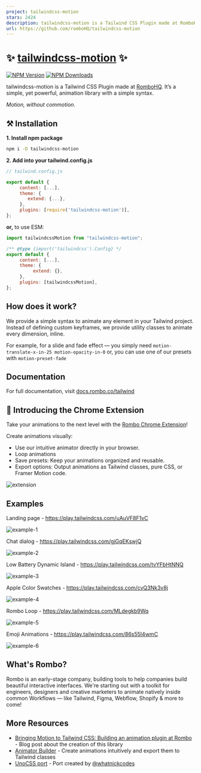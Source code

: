 ```yaml
---
project: tailwindcss-motion
stars: 2424
description: tailwindcss-motion is a Tailwind CSS Plugin made at RomboHQ. It’s a simple, yet powerful, animation library with a simple syntax.
url: https://github.com/romboHQ/tailwindcss-motion
---
```


# ✨ [tailwindcss-motion](https://rombo.co/tailwind/) ✨

[![NPM Version](https://img.shields.io/npm/v/tailwindcss-motion?color=F3FC6F)](https://www.npmjs.com/package/tailwindcss-motion)
[![NPM Downloads](https://img.shields.io/npm/dw/tailwindcss-motion?color=F3FC6F)](https://www.npmjs.com/package/tailwindcss-motion)

tailwindcss-motion is a Tailwind CSS Plugin made at [RomboHQ](https://rombo.co/).
It’s a simple, yet powerful, animation library with a simple syntax.

_Motion, without commotion._

## ⚒️ Installation

**1. Install npm package**

```bash
npm i -D tailwindcss-motion
```

**2. Add into your tailwind.config.js**

```js
// tailwind.config.js

export default {
     content: [...],
     theme: {
        extend: {...},
     },
     plugins: [require('tailwindcss-motion')],
};
```

**or,** to use ESM:

```js
import tailwindcssMotion from "tailwindcss-motion";

/** @type {import('tailwindcss').Config} */
export default {
     content: [...],
     theme: {
          extend: {},
     },
     plugins: [tailwindcssMotion],
};
```

## How does it work?

We provide a simple syntax to animate any element in your Tailwind project. Instead of defining custom keyframes, we provide utility classes to animate every dimension, inline.

For example, for a slide and fade effect — you simply need `motion-translate-x-in-25 motion-opacity-in-0` or, you can use one of our presets with `motion-preset-fade`
## Documentation

For full documentation, visit [docs.rombo.co/tailwind](https://docs.rombo.co/tailwind)


## 🧩 Introducing the Chrome Extension
Take your animations to the next level with the [Rombo Chrome Extension](https://rombo.co/extension/)!

Create animations visually: 
- Use our intuitive animator directly in your browser.
- Loop animations
- Save presets: Keep your animations organized and reusable.
- Export options: Output animations as Tailwind classes, pure CSS, or Framer Motion code.

![extension](https://github.com/user-attachments/assets/68a751f7-00a5-449e-a92d-f5499d3b9152)


## Examples

Landing page - https://play.tailwindcss.com/uAuVF8F1vC

![example-1](https://github.com/user-attachments/assets/c847e7ee-f5b6-4620-afdc-2f8b037c36fd)

Chat dialog - https://play.tailwindcss.com/gjGqEKswjQ

![example-2](https://github.com/user-attachments/assets/f11fbe59-7902-4d73-ab13-0e20ca7cc21b)

Low Battery Dynamic Island - https://play.tailwindcss.com/tvYFbHtNNQ

![example-3](https://github.com/user-attachments/assets/5f1e67d7-5f93-46d5-badb-ab1d3d526efc)

Apple Color Swatches - https://play.tailwindcss.com/cvQ3Nk3v8j

![example-4](https://github.com/user-attachments/assets/887fba04-9642-4a4f-8ace-7375a4aa65b6)

Rombo Loop - https://play.tailwindcss.com/MLdegkb9Wq

![example-5](https://github.com/user-attachments/assets/7138fb7a-d622-4590-92b5-6682806797e0)

Emoji Animations - https://play.tailwindcss.com/86s55I4wmC

![example-6](https://github.com/user-attachments/assets/3143dc8c-99c1-4df7-8709-a52b67d2824a)


## What's Rombo?

Rombo is an early-stage company, building tools to help companies build beautiful interactive interfaces. We're starting out with a toolkit for engineers, designers and creative marketers to animate natively inside common Workflows — like Tailwind, Figma, Webflow, Shopify & more to come!

## More Resources

- [Bringing Motion to Tailwind CSS: Building an animation plugin at Rombo](https://www.kvin.me/posts/tailwind-motion) - Blog post about the creation of this library
- [Animator Builder](https://rombo.co/tailwind/#animator) - Create animations intuitively and export them to Tailwind classes
- [UnoCSS port](https://github.com/whatnickcodes/unocss-preset-tailwindcss-motion) - Port created by [@whatnickcodes](https://github.com/whatnickcodes)

